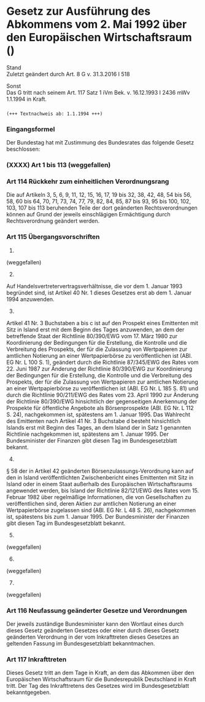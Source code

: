Gesetz zur Ausführung des Abkommens vom 2. Mai 1992 über den Europäischen Wirtschaftsraum ()
============================================================================================

Stand  
Zuletzt geändert durch Art. 8 G v. 31.3.2016 I 518

Sonst  
Das G tritt nach seinem Art. 117 Satz 1 iVm Bek. v. 16.12.1993 I 2436 mWv 1.1.1994 in Kraft.

### 

```
(+++ Textnachweis ab: 1.1.1994 +++)
```

### Eingangsformel

Der Bundestag hat mit Zustimmung des Bundesrates das folgende Gesetz beschlossen:

### (XXXX) Art 1 bis 113 (weggefallen)

### Art 114 Rückkehr zum einheitlichen Verordnungsrang

Die auf Artikeln 3, 5, 6, 9, 11, 12, 15, 16, 17, 19 bis 32, 38, 42, 48, 54 bis 56, 58, 60 bis 64, 70, 71, 73, 74, 77, 79, 82, 84, 85, 87 bis 93, 95 bis 100, 102, 103, 107 bis 113 beruhenden Teile der dort geänderten Rechtsverordnungen können auf Grund der jeweils einschlägigen Ermächtigung durch Rechtsverordnung geändert werden.

### Art 115 Übergangsvorschriften

1.  
(weggefallen)

2.  
Auf Handelsvertretervertragsverhältnisse, die vor dem 1. Januar 1993 begründet sind, ist Artikel 40 Nr. 1 dieses Gesetzes erst ab dem 1. Januar 1994 anzuwenden.

3.  
Artikel 41 Nr. 3 Buchstaben a bis c ist auf den Prospekt eines Emittenten mit Sitz in Island erst mit dem Beginn des Tages anzuwenden, an dem der betreffende Staat der Richtlinie 80/390/EWG vom 17. März 1980 zur Koordinierung der Bedingungen für die Erstellung, die Kontrolle und die Verbreitung des Prospekts, der für die Zulassung von Wertpapieren zur amtlichen Notierung an einer Wertpapierbörse zu veröffentlichen ist (ABl. EG Nr. L 100 S. 1), geändert durch die Richtlinie 87/345/EWG des Rates vom 22. Juni 1987 zur Änderung der Richtlinie 80/390/EWG zur Koordinierung der Bedingungen für die Erstellung, die Kontrolle und die Verbreitung des Prospekts, der für die Zulassung von Wertpapieren zur amtlichen Notierung an einer Wertpapierbörse zu veröffentlichen ist (ABl. EG Nr. L 185 S. 81) und durch die Richtlinie 90/211/EWG des Rates vom 23. April 1990 zur Änderung der Richtlinie 80/390/EWG hinsichtlich der gegenseitigen Anerkennung der Prospekte für öffentliche Angebote als Börsenprospekte (ABl. EG Nr. L 112 S. 24), nachgekommen ist, spätestens am 1. Januar 1995. Das Wahlrecht des Emittenten nach Artikel 41 Nr. 3 Buchstabe d besteht hinsichtlich Islands erst mit Beginn des Tages, an dem Island der in Satz 1 genannten Richtlinie nachgekommen ist, spätestens am 1. Januar 1995. Der Bundesminister der Finanzen gibt diesen Tag im Bundesgesetzblatt bekannt.

4.  
§ 58 der in Artikel 42 geänderten Börsenzulassungs-Verordnung kann auf den in Island veröffentlichten Zwischenbericht eines Emittenten mit Sitz in Island oder in einem Staat außerhalb des Europäischen Wirtschaftsraums angewendet werden, bis Island der Richtlinie 82/121/EWG des Rates vom 15. Februar 1982 über regelmäßige Informationen, die von Gesellschaften zu veröffentlichen sind, deren Aktien zur amtlichen Notierung an einer Wertpapierbörse zugelassen sind (ABl. EG Nr. L 48 S. 26), nachgekommen ist, spätestens bis zum 1. Januar 1995. Der Bundesminister der Finanzen gibt diesen Tag im Bundesgesetzblatt bekannt.

5.  
(weggefallen)

6.  
(weggefallen)

7.  
(weggefallen)

### Art 116 Neufassung geänderter Gesetze und Verordnungen

Der jeweils zuständige Bundesminister kann den Wortlaut eines durch dieses Gesetz geänderten Gesetzes oder einer durch dieses Gesetz geänderten Verordnung in der vom Inkrafttreten dieses Gesetzes an geltenden Fassung im Bundesgesetzblatt bekanntmachen.

### Art 117 Inkrafttreten

Dieses Gesetz tritt an dem Tage in Kraft, an dem das Abkommen über den Europäischen Wirtschaftsraum für die Bundesrepublik Deutschland in Kraft tritt. Der Tag des Inkrafttretens des Gesetzes wird im Bundesgesetzblatt bekanntgegeben.
